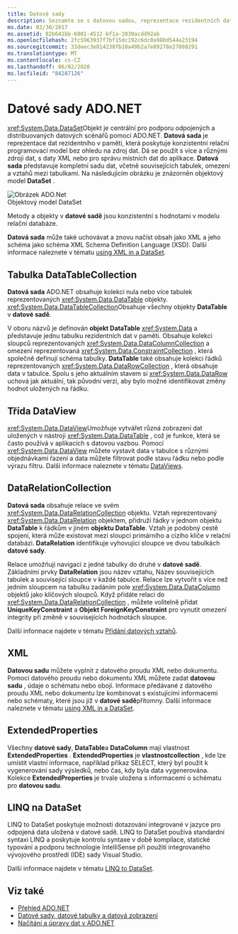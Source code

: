 ```yaml
---
title: Datové sady
description: Seznamte se s datovou sadou, reprezentace rezidentních dat, která poskytuje konzistentní relační programovací model bez ohledu na zdroj dat v ADO.NET.
ms.date: 03/30/2017
ms.assetid: 82b641bb-6001-4512-bf1a-2830acdd92ab
ms.openlocfilehash: 2fc5963937f7bf15dc192c6dc0a980d544a23194
ms.sourcegitcommit: 33deec3e814238fb18a49b2a7e89278e27888291
ms.translationtype: MT
ms.contentlocale: cs-CZ
ms.lasthandoff: 06/02/2020
ms.locfileid: "84287126"
---
```

# <a name="adonet-datasets"></a>Datové sady ADO.NET
<xref:System.Data.DataSet>Objekt je centrální pro podporu odpojených a distribuovaných datových scénářů pomocí ADO.NET. **Datová sada** je reprezentace dat rezidentního v paměti, která poskytuje konzistentní relační programovací model bez ohledu na zdroj dat. Dá se použít s více a různými zdroji dat, s daty XML nebo pro správu místních dat do aplikace. **Datová sada** představuje kompletní sadu dat, včetně souvisejících tabulek, omezení a vztahů mezi tabulkami. Na následujícím obrázku je znázorněn objektový model **DataSet** .  
  
 ![Obrázek ADO.Net](./media/ado-1-bpuedev11.png "ado_1_bpuedev11")  
Objektový model DataSet  
  
 Metody a objekty v **datové sadě** jsou konzistentní s hodnotami v modelu relační databáze.  
  
 **Datová sada** může také uchovávat a znovu načíst obsah jako XML a jeho schéma jako schéma XML Schema Definition Language (XSD). Další informace naleznete v tématu [using XML in a DataSet](./dataset-datatable-dataview/using-xml-in-a-dataset.md).  
  
## <a name="the-datatablecollection"></a>Tabulka DataTableCollection  
 **Datová sada** ADO.NET obsahuje kolekci nula nebo více tabulek reprezentovaných <xref:System.Data.DataTable> objekty. <xref:System.Data.DataTableCollection>Obsahuje všechny objekty **DataTable** v **datové sadě**.  
  
 V oboru názvů je definován **objekt DataTable** <xref:System.Data> a představuje jednu tabulku rezidentních dat v paměti. Obsahuje kolekci sloupců reprezentovaných <xref:System.Data.DataColumnCollection> a omezení reprezentovaná <xref:System.Data.ConstraintCollection> , která společně definují schéma tabulky. **DataTable** také obsahuje kolekci řádků reprezentovaných <xref:System.Data.DataRowCollection> , která obsahuje data v tabulce. Spolu s jeho aktuálním stavem si <xref:System.Data.DataRow> uchová jak aktuální, tak původní verzi, aby bylo možné identifikovat změny hodnot uložených na řádku.  
  
## <a name="the-dataview-class"></a>Třída DataView  
 <xref:System.Data.DataView>Umožňuje vytvářet různá zobrazení dat uložených v nástroji <xref:System.Data.DataTable> , což je funkce, která se často používá v aplikacích s datovou vazbou. Pomocí <xref:System.Data.DataView> můžete vystavit data v tabulce s různými objednávkami řazení a data můžete filtrovat podle stavu řádku nebo podle výrazu filtru. Další informace naleznete v tématu [DataViews](./dataset-datatable-dataview/dataviews.md).  
  
## <a name="the-datarelationcollection"></a>DataRelationCollection  
 **Datová sada** obsahuje relace ve svém <xref:System.Data.DataRelationCollection> objektu. Vztah reprezentovaný <xref:System.Data.DataRelation> objektem, přidruží řádky v jednom objektu **DataTable** k řádkům v jiném **objektu DataTable**. Vztah je podobný cestě spojení, která může existovat mezi sloupci primárního a cizího klíče v relační databázi. **DataRelation** identifikuje vyhovující sloupce ve dvou tabulkách **datové sady**.  
  
 Relace umožňují navigaci z jedné tabulky do druhé v **datové sadě**. Základními prvky **DataRelation** jsou název vztahu, Název souvisejících tabulek a související sloupce v každé tabulce. Relace lze vytvořit s více než jedním sloupcem na tabulku zadáním pole <xref:System.Data.DataColumn> objektů jako klíčových sloupců. Když přidáte relaci do <xref:System.Data.DataRelationCollection> , můžete volitelně přidat **UniqueKeyConstraint** a **Objekt ForeignKeyConstraint** pro vynutit omezení integrity při změně v souvisejících hodnotách sloupce.  
  
 Další informace najdete v tématu [Přidání datových vztahů](./dataset-datatable-dataview/adding-datarelations.md).  
  
## <a name="xml"></a>XML  
 **Datovou sadu** můžete vyplnit z datového proudu XML nebo dokumentu. Pomocí datového proudu nebo dokumentu XML můžete zadat **datovou sadu** , údaje o schématu nebo obojí. Informace předávané z datového proudu XML nebo dokumentu lze kombinovat s existujícími informacemi nebo schématy, které jsou již v **datové sadě**přítomny. Další informace naleznete v tématu [using XML in a DataSet](./dataset-datatable-dataview/using-xml-in-a-dataset.md).  
  
## <a name="extendedproperties"></a>ExtendedProperties  
 Všechny **datové sady**, **DataTable**a **DataColumn** mají vlastnost **ExtendedProperties** . **ExtendedProperties** je **vlastnostcollection** , kde lze umístit vlastní informace, například příkaz SELECT, který byl použit k vygenerování sady výsledků, nebo čas, kdy byla data vygenerována. Kolekce **ExtendedProperties** je trvale uložena s informacemi o schématu pro **datovou sadu**.  
  
## <a name="linq-to-dataset"></a>LINQ na DataSet  
 LINQ to DataSet poskytuje možnosti dotazování integrované v jazyce pro odpojená data uložená v datové sadě. LINQ to DataSet používá standardní syntaxi LINQ a poskytuje kontrolu syntaxe v době kompilace, statické typování a podporu technologie IntelliSense při použití integrovaného vývojového prostředí (IDE) sady Visual Studio.  
  
 Další informace najdete v tématu [LINQ to DataSet](linq-to-dataset.md).  
  
## <a name="see-also"></a>Viz také

- [Přehled ADO.NET](ado-net-overview.md)
- [Datové sady, datové tabulky a datová zobrazení](./dataset-datatable-dataview/index.md)
- [Načítání a úpravy dat v ADO.NET](retrieving-and-modifying-data.md)
